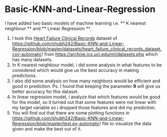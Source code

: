 # Basic-KNN-and-Linear-Regression

I have added two basic models of machine learning i.e. ** K nearest neighbour ** and ** Linear Regression **.
1.  I took this [Heart Failure Clinical Records](datasets/heart_failure_clinical_records_dataset.csv) dataset of https://github.com/shubh242/Basic-KNN-and-Linear-Regression/blob/master/datasets/heart_failure_clinical_records_dataset.csv-automatic! from https://archive.ics.uci.edu/ml/datasets.php which has many datasets.  
2.  In K nearest neighbour model, i did some analysis in what features to be considered which would give us the best accuracy in making predictions.
3.  I also did some analysis on how many neighbors would be efficient and good in prediction. Ps. I found that keeping the parameter **9** will give us better accuracy for this dataset.
4.  In linear regression model, i analyze that which features would be good for the model, so it turned out that some features were not linear with my target variable so i dropped those features and did my prediction.
5.  You will find out that there are some plotting functions in https://github.com/shubh242/Basic-KNN-and-Linear-Regression/blob/master/test.py-automatic! file to visualize the data given and make the best out of it.
